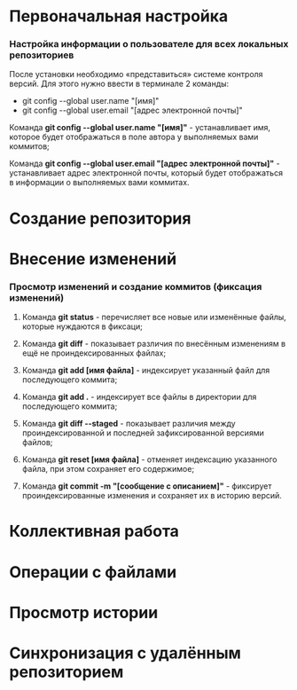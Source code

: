 # Первоначальная настройка
### Настройка информации о пользователе для всех локальных репозиториев

После установки необходимо «представиться» системе контроля версий. Для этого нужно ввести в терминале 2 команды:

* git config --global user.name "[имя]"
* git config --global user.email "[адрес электронной почты]"

Команда **git config --global user.name "[имя]"**    - устанавливает имя, которое будет отображаться в поле автора у выполняемых вами коммитов;

Команда **git config --global user.email "[адрес электронной почты]"** - устанавливает адрес электронной почты, который будет отображаться в 
информации о выполняемых вами коммитах.


# Создание репозитория

# Внесение изменений
### Просмотр изменений и создание коммитов (фиксация изменений)

1. Команда **git status**    - перечисляет все новые или изменённые файлы, которые нуждаются в фиксаци;

2. Команда **git diff** - показывает различия по внесённым изменениям в ещё не проиндексированных файлах;

3. Команда **git add [имя файла]**    - индексирует указанный файл для последующего коммита;

4. Команда **git add .** - индексирует все файлы в директории для последующего коммита;

5. Команда **git diff --staged**    - показывает различия между проиндексированной и последней зафиксированной версиями файлов;

6. Команда **git reset [имя файла]** - отменяет индексацию указанного файла, при этом сохраняет его содержимое;

7. Команда **git commit -m "[сообщение с описанием]"** - фиксирует проиндексированные изменения и сохраняет их в историю версий.

# Коллективная работа

# Операции с файлами

# Просмотр истории

# Синхронизация с удалённым репозиторием
